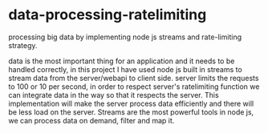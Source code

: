 # data-processing-ratelimiting
processing big data by implementing node js streams and rate-limiting strategy.

data is the most important thing for an application and it needs to be handled correctly, in this project I have used node js built in streams to stream 
data from the server/webapi to client side. server limits the requests to 100 or 10 per second, in order to respect server's ratelimiting function we can 
integrate data in the way so that it respects the server. This implementation will make the server process data efficiently and there will be less load on 
the server. Streams are the most powerful tools in node js, we can process data on demand, filter and map it.
